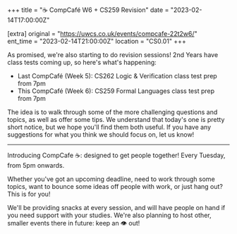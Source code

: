 +++
title = "☕ CompCafé W6 + CS259 Revision"
date = "2023-02-14T17:00:00Z"

[extra]
original = "https://uwcs.co.uk/events/compcafe-22t2w6/"    
ent_time = "2023-02-14T21:00:00Z"
location = "CS0.01"
+++

As promised, we're also starting to do revision sessions! 2nd Years have class tests coming up, so here's what's happening:

- Last CompCafé (Week 5): CS262 Logic & Verification class test prep from 7pm
- This CompCafé (Week 6): CS259 Formal Languages class test prep from 7pm

The idea is to walk through some of the more challenging questions and topics, as well as offer some tips. We understand that today's one is pretty short notice, but we hope you'll find them both useful. If you have any suggestions for what you think we should focus on, let us know!

 ---
 
Introducing CompCafe ☕: designed to get people together! Every Tuesday, from 5pm onwards.

Whether you've got an upcoming deadline, need to work through some topics, want to bounce some ideas off people with work, or just hang out? This is for you!

We'll be providing snacks at every session, and will have people on hand if you need support with your studies. We're also planning to host other, smaller events there in future: keep an 👁️ out!
